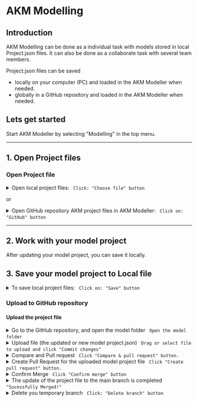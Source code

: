 # AKM Modelling

## Introduction

AKM Modelling can be done as a individual task with models stored in local Project.json files.
It can also be done as a collaborate task with several team members.

Project.json files can be saved

- locally on your computer (PC) and loaded in the AKM Modeller when needed.
- globally in a GitHub repository and loaded in the AKM Modeller when needed.

## Lets get started

Start AKM Modeller by selecting "Modelling" in the top menu.

---

## 1. Open Project files

### Open Project file

<details><summary markdown="span">Open local project files: <code> Click: "Choose file" button</code></summary>

Click on: Project files: "Choose file" button and select the project file you want to load (.json file).

![alt text](./img/ChooseFile.png)

The selected file will be loaded in the AKM Modeller.

</details>

or

<details><summary markdown="span">Open GitHub repository AKM project files in AKM Modeller: <code> Click on: "GitHub" button</code></summary>
..

Click on "GitHub" button to open the dialog for GitHub repository and fill in the required fields.

- Repository URL:  <https://api.github.com/users/UserName/repos/>

then click on: "LIST MODELS" button and then select a model in the "Select Model" dropdown list.

(The list is from the **main** branch of the repository.)

The model will be loaded in AKM Modeller.

Click on "X" button in the top right corner to close the GitHub repository select dialog.

---

</details>

---

## 2. Work with your model project

After updating your model project, you can save it locally.

## 3. Save your model project to Local file

<details><summary markdown="span">To save local project files: <code> Click on: "Save" button</code></summary>

To save the current project.json file Click on the "Save" button.

The file will default be saved in Download folder as the "Projectname"_project_"date".json file.

</details>

### Upload to GitHub repository

#### Upload the project file

<details><summary markdown="span">Go to the GitHub repository, and open the model folder <code> Open the model folder </code> </summary>

(https://api.github.com/users/UserName/repos/)

</details>

<details><summary markdown="span">Upload file (the updated or new model project.json)  <code> Drag or select file to upload and click "Commit changes" </code></summary>
..

Drag in or "choose your files.

Select "Creat anew branch for this commit and start a pull request.

Then click "Commit changes" button.


![Code.png](./img/DraginFiles.png)

</details>

<details><summary markdown="span">Compare and Pull request <code> Click "Compare & pull request" button.</code></summary>
..

Click "Compare & pull request" button.

![Code.png](./img/ComparePullRequest.png)

</details>

<details><summary markdown="span">Create Pull Request for the uploaded model project file <code> Click "Create pull request" button.</code></summary>
..

(Add a comment and)Click "Create pull request" button.

![Code.png](./img/CreatePullRequestUploadFiles.png)

</details>

<details><summary markdown="span">Confirm Merge <code> Click "Confirm merge" button</code></summary>
..

Click "Confirm merge" button.


![Code.png](./img/ConfirmeMergeOfUploadedProject.png)

</details>

<details><summary markdown="span">The update of the project file to the main branch is completed <code> "Sucessfully Merged!" </code> </summary>
..

The Main branch is updated with the new model project file

![Code.png](./img/SuccessfullyMerged.png)

</details>

<details><summary markdown="span">Delete you temporary branch <code> Click: "Delete branch" button</code></summary>
..

Your branch which was created for the upload of the model project file can be deleted.


</details>

